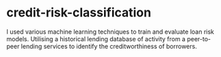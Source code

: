 # credit-risk-classification

I used various machine learning techniques to train and evaluate loan risk models. Utilising a historical lending database of activity from a peer-to-peer lending services to identify the creditworthiness of borrowers.
